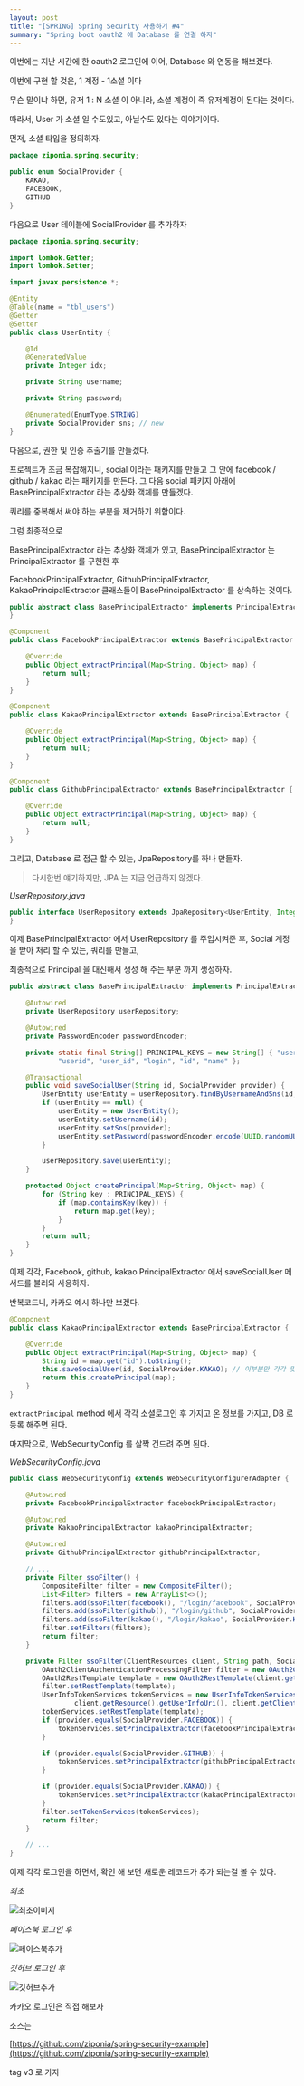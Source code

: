 ```yaml
---
layout: post
title: "[SPRING] Spring Security 사용하기 #4"
summary: "Spring boot oauth2 에 Database 를 연결 하자"
---
```


이번에는 지난 시간에 한 oauth2 로그인에 이어, Database 와 연동을 해보겠다.

이번에 구현 할 것은, 1 계정 - 1소셜 이다

무슨 말이냐 하면, 유저 1 : N 소셜 이 아니라, 소셜 계정이 즉 유저계정이 된다는 것이다.

따라서, User 가 소셜 일 수도있고, 아닐수도 있다는 이야기이다.

먼저, 소셜 타입을 정의하자.

```java
package ziponia.spring.security;

public enum SocialProvider {
    KAKAO,
    FACEBOOK,
    GITHUB
}

```

다음으로 User 테이블에 SocialProvider 를 추가하자

```java
package ziponia.spring.security;

import lombok.Getter;
import lombok.Setter;

import javax.persistence.*;

@Entity
@Table(name = "tbl_users")
@Getter
@Setter
public class UserEntity {

    @Id
    @GeneratedValue
    private Integer idx;

    private String username;

    private String password;

    @Enumerated(EnumType.STRING)
    private SocialProvider sns; // new
}

```

다음으로, 권한 및 인증 추출기를 만들겠다.

프로젝트가 조금 복잡해지니, social 이라는 패키지를 만들고 그 안에 facebook / github / kakao 라는 패키지를 만든다. 그 다음 social 패키지 아래에 BasePrincipalExtractor 라는 추상화 객체를 만들겠다.

쿼리를 중복해서 써야 하는 부분을 제거하기 위함이다.

그럼 최종적으로

BasePrincipalExtractor 라는 추상화 객체가 있고, BasePrincipalExtractor 는 PrincipalExtractor 를 구현한 후

FacebookPrincipalExtractor, GithubPrincipalExtractor, KakaoPrincipalExtractor 클래스들이 BasePrincipalExtractor 를 상속하는 것이다.

```java
public abstract class BasePrincipalExtractor implements PrincipalExtractor {
}

```

```java
@Component
public class FacebookPrincipalExtractor extends BasePrincipalExtractor {

    @Override
    public Object extractPrincipal(Map<String, Object> map) {
        return null;
    }
}

```

```java
@Component
public class KakaoPrincipalExtractor extends BasePrincipalExtractor {

    @Override
    public Object extractPrincipal(Map<String, Object> map) {
        return null;
    }
}

```

```java
@Component
public class GithubPrincipalExtractor extends BasePrincipalExtractor {

    @Override
    public Object extractPrincipal(Map<String, Object> map) {
        return null;
    }
}

```

그리고, Database 로 접근 할 수 있는, JpaRepository를 하나 만들자.

> 다시한번 얘기하지만, JPA 는 지금 언급하지 않겠다.

_UserRepository.java_

```java
public interface UserRepository extends JpaRepository<UserEntity, Integer> {
}
```

이제 BasePrincipalExtractor 에서 UserRepository 를 주입시켜준 후, Social 계정을 받아 처리 할 수 있는, 쿼리를 만들고,

최종적으로 Principal 을 대신해서 생성 해 주는 부분 까지 생성하자.

```java
public abstract class BasePrincipalExtractor implements PrincipalExtractor {

    @Autowired
    private UserRepository userRepository;

    @Autowired
    private PasswordEncoder passwordEncoder;

    private static final String[] PRINCIPAL_KEYS = new String[] { "user", "username",
            "userid", "user_id", "login", "id", "name" };

    @Transactional
    public void saveSocialUser(String id, SocialProvider provider) {
        UserEntity userEntity = userRepository.findByUsernameAndSns(id, provider);
        if (userEntity == null) {
            userEntity = new UserEntity();
            userEntity.setUsername(id);
            userEntity.setSns(provider);
            userEntity.setPassword(passwordEncoder.encode(UUID.randomUUID().toString()));
        }

        userRepository.save(userEntity);
    }

    protected Object createPrincipal(Map<String, Object> map) {
        for (String key : PRINCIPAL_KEYS) {
            if (map.containsKey(key)) {
                return map.get(key);
            }
        }
        return null;
    }
}
```

이제 각각, Facebook, github, kakao PrincipalExtractor 에서 saveSocialUser 메서드를 불러와 사용하자.

반복코드니, 카카오 예시 하나만 보겠다.

```java
@Component
public class KakaoPrincipalExtractor extends BasePrincipalExtractor {

    @Override
    public Object extractPrincipal(Map<String, Object> map) {
        String id = map.get("id").toString();
        this.saveSocialUser(id, SocialProvider.KAKAO); // 이부분만 각각 맞는걸로 교체 해 주면 된다.
        return this.createPrincipal(map);
    }
}
```

`extractPrincipal` method 에서 각각 소셜로그인 후 가지고 온 정보를 가지고, DB 로 등록 해주면 된다.

마지막으로, WebSecurityConfig 를 살짝 건드려 주면 된다.

_WebSecurityConfig.java_

```java
public class WebSecurityConfig extends WebSecurityConfigurerAdapter {

    @Autowired
    private FacebookPrincipalExtractor facebookPrincipalExtractor;

    @Autowired
    private KakaoPrincipalExtractor kakaoPrincipalExtractor;

    @Autowired
    private GithubPrincipalExtractor githubPrincipalExtractor;

    // ...
    private Filter ssoFilter() {
        CompositeFilter filter = new CompositeFilter();
        List<Filter> filters = new ArrayList<>();
        filters.add(ssoFilter(facebook(), "/login/facebook", SocialProvider.FACEBOOK));
        filters.add(ssoFilter(github(), "/login/github", SocialProvider.GITHUB));
        filters.add(ssoFilter(kakao(), "/login/kakao", SocialProvider.KAKAO));
        filter.setFilters(filters);
        return filter;
    }

    private Filter ssoFilter(ClientResources client, String path, SocialProvider provider) {
        OAuth2ClientAuthenticationProcessingFilter filter = new OAuth2ClientAuthenticationProcessingFilter(path);
        OAuth2RestTemplate template = new OAuth2RestTemplate(client.getClient(), auth2ClientContext);
        filter.setRestTemplate(template);
        UserInfoTokenServices tokenServices = new UserInfoTokenServices(
                client.getResource().getUserInfoUri(), client.getClient().getClientId());
        tokenServices.setRestTemplate(template);
        if (provider.equals(SocialProvider.FACEBOOK)) {
            tokenServices.setPrincipalExtractor(facebookPrincipalExtractor);
        }

        if (provider.equals(SocialProvider.GITHUB)) {
            tokenServices.setPrincipalExtractor(githubPrincipalExtractor);
        }

        if (provider.equals(SocialProvider.KAKAO)) {
            tokenServices.setPrincipalExtractor(kakaoPrincipalExtractor);
        }
        filter.setTokenServices(tokenServices);
        return filter;
    }

    // ...
}
```

이제 각각 로그인을 하면서, 확인 해 보면 새로운 레코드가 추가 되는걸 볼 수 있다.

_최초_

![최초이미지](/images/2019-5-17/security_oauth_default_record.png)

_페이스북 로그인 후_

![페이스북추가](/images/2019-5-17/security_oauth_default_facebook.png)

_깃허브 로그인 후_

![깃허브추가](/images/2019-5-17/security_oauth_default_github.png)

카카오 로그인은 직접 해보자

소스는

[https://github.com/ziponia/spring-security-example](https://github.com/ziponia/spring-security-example)

tag v3 로 가자
